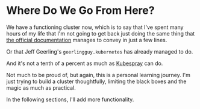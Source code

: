 # Where Do We Go From Here?

We have a functioning cluster now, which is to say that I've spent many hours of my life that I'm not going to get back just doing the same thing that [the official documentation](https://kubernetes.io/docs/setup/production-environment/tools/kubeadm/) manages to convey in just a few lines.

Or that Jeff Geerling's `geerlingguy.kubernetes` has already managed to do.

And it's not a tenth of a percent as much as [Kubespray](https://kubespray.io/) can do.

Not much to be proud of, but again, this is a personal learning journey. I'm just trying to build a cluster thoughtfully, limiting the black boxes and the magic as much as practical.

In the following sections, I'll add more functionality.
